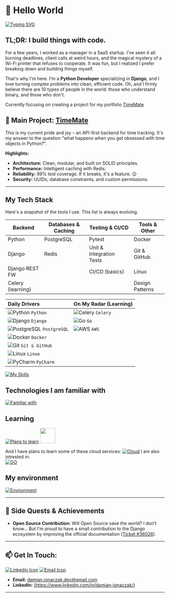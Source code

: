 <!-- Greeting section -->
# 👋 Hello World

[![Typing SVG](https://readme-typing-svg.demolab.com?font=Space+Mono&pause=1000&color=3A41E4&width=435&lines=Hi+stranger+!;Welcome+to+my+profile;I'm+Damian%2C+Junior+Backend+Developer+;+from+Konin+Poland+)](https://git.io/typing-svg)

<!-- About me section -->
## TL;DR: I build things with code. 
For a few years, I worked as a manager in a SaaS startup. I've seen it all: burning deadlines, client calls at weird hours, and the magical mystery of a Wi-Fi printer that refuses to cooperate. It was fun, but I realized I prefer breaking down and building things myself.

That's why I'm here. I'm a **Python Developer** specializing in **Django**, and I love turning complex problems into clean, efficient code.
Oh, and I firmly believe there are 10 types of people in the world: those who understand binary, and those who don't.


Currently focusing on creating a project for my portfolio [TimeMate](https://github.com/vaqMAD/TimeMate)

## 🚀 Main Project: [TimeMate](https://github.com/vaqMAD/TimeMate)

This is my current pride and joy – an API-first backend for time tracking. It's my answer to the question "what happens when you get obsessed with time objects in Python?".

**Highlights:**
* **Architecture:** Clean, modular, and built on SOLID principles.
* **Performance:** Intelligent caching with Redis.
* **Reliability:** 99% test coverage. If it breaks, it's a feature. 😉
* **Security:** UUIDs, database constraints, and custom permissions.

---

<!-- Techstack section -->
## My Tech Stack
Here's a snapshot of the tools I use. This list is always evolving.

| Backend           | Databases & Caching | Testing & CI/CD          | Tools & Other       |
| ----------------- | ------------------- | ------------------------ | ------------------- |
| Python            | PostgreSQL          | Pytest                   | Docker              |
| Django            | Redis               | Unit & Integration Tests | Git & GitHub        |
| Django REST FW    |                     | CI/CD (basics)           | Linux               |
| Celery (learning) |                     |                          | Design Patterns     |

| **Daily Drivers** | **On My Radar (Learning)** |
| :--- | :--- |
| ![Python](https://skillicons.dev/icons?i=py) `Python` | ![Celery](https://cdn.simpleicons.org/celery/white)  `Celery` |
| ![Django](https://skillicons.dev/icons?i=django) `Django` | ![Go](https://skillicons.dev/icons?i=go) `Go` |
| ![PostgreSQL](https://skillicons.dev/icons?i=postgres) `PostgreSQL` | ![AWS](https://skillicons.dev/icons?i=aws) `AWS` |
| ![Docker](https://skillicons.dev/icons?i=docker) `Docker` | |
| ![Git](https://skillicons.dev/icons?i=git) `Git & GitHub` | |
| ![Linux](https://skillicons.dev/icons?i=linux) `Linux` | |
| ![PyCharm](https://skillicons.dev/icons?i=pycharm) `PyCharm` | |

[![My Skills](https://skillicons.dev/icons?i=py,django,postgres,git,github,docker,linux)]()

## Technologies I am familiar with 
[![Familiar with](https://skillicons.dev/icons?i=flask,html,css)]()

## Learning
[![Plans to learn](https://skillicons.dev/icons?i=redis)]() <span> <img height="48" width="48" src="https://cdn.simpleicons.org/celery"/> </span>

And I have plans to learn some of these cloud services:
[![Cloud](https://skillicons.dev/icons?i=aws,azure,gcp)]()
I am also intrested in:  
[![GO](https://skillicons.dev/icons?i=go)]()

## My environment 
[![Environment](https://skillicons.dev/icons?i=pycharm,notion,vscode)]()

---

## 🌱 Side Quests & Achievements

* **Open Source Contribution:** Will Open Source save the world? I don't know... But I'm proud to have a small contribution to the Django ecosystem by improving the official documentation ([Ticket #36026](https://code.djangoproject.com/ticket/36026)).

---

##  📫 Get In Touch:
[![Linkedin Icon](https://skillicons.dev/icons?i=linkedin)](https://www.linkedin.com/in/damian-ignaczak/) [![Email Icon](https://skillicons.dev/icons?i=gmail)](mailto:damian.ignaczak.dev@gmail.com) 
 
* **Email:** damian.ignaczak.dev@gmail.com
* **LinkedIn:** [(https://www.linkedin.com/in/damian-ignaczak/)](https://www.linkedin.com/in/damian-ignaczak/)

---
